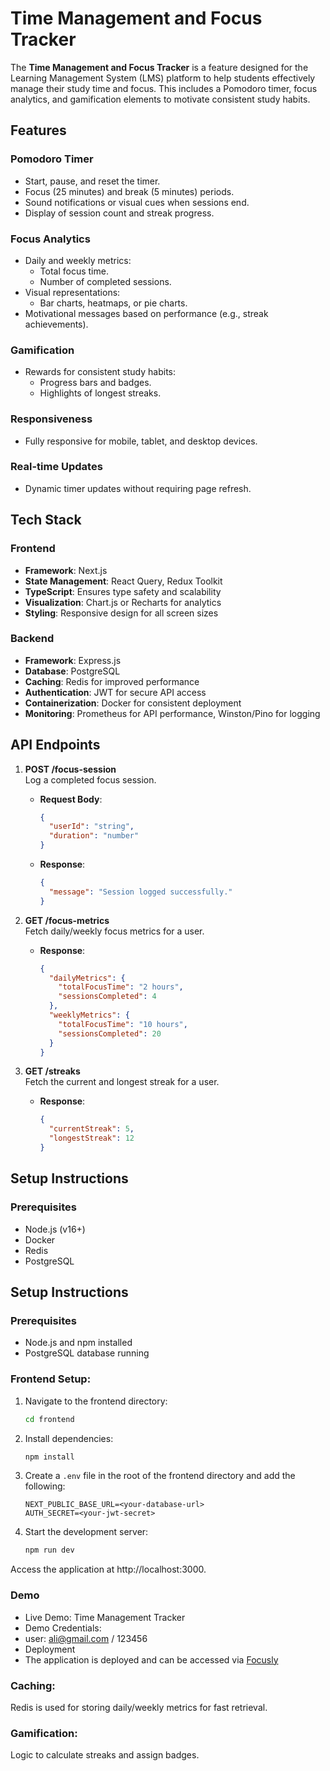 # Time Management and Focus Tracker

The **Time Management and Focus Tracker** is a feature designed for the Learning Management System (LMS) platform to help students effectively manage their study time and focus. This includes a Pomodoro timer, focus analytics, and gamification elements to motivate consistent study habits.

## Features

### Pomodoro Timer
- Start, pause, and reset the timer.
- Focus (25 minutes) and break (5 minutes) periods.
- Sound notifications or visual cues when sessions end.
- Display of session count and streak progress.

### Focus Analytics
- Daily and weekly metrics:
  - Total focus time.
  - Number of completed sessions.
- Visual representations:
  - Bar charts, heatmaps, or pie charts.
- Motivational messages based on performance (e.g., streak achievements).

### Gamification
- Rewards for consistent study habits:
  - Progress bars and badges.
  - Highlights of longest streaks.

### Responsiveness
- Fully responsive for mobile, tablet, and desktop devices.

### Real-time Updates
- Dynamic timer updates without requiring page refresh.

## Tech Stack

### Frontend
- **Framework**: Next.js
- **State Management**: React Query, Redux Toolkit
- **TypeScript**: Ensures type safety and scalability
- **Visualization**: Chart.js or Recharts for analytics
- **Styling**: Responsive design for all screen sizes

### Backend
- **Framework**: Express.js
- **Database**: PostgreSQL
- **Caching**: Redis for improved performance
- **Authentication**: JWT for secure API access
- **Containerization**: Docker for consistent deployment
- **Monitoring**: Prometheus for API performance, Winston/Pino for logging

## API Endpoints

1. **POST /focus-session**  
   Log a completed focus session.
   - **Request Body**: 
     ```json
     {
       "userId": "string",
       "duration": "number"
     }
     ```
   - **Response**: 
     ```json
     {
       "message": "Session logged successfully."
     }
     ```

2. **GET /focus-metrics**  
   Fetch daily/weekly focus metrics for a user.
   - **Response**: 
     ```json
     {
       "dailyMetrics": {
         "totalFocusTime": "2 hours",
         "sessionsCompleted": 4
       },
       "weeklyMetrics": {
         "totalFocusTime": "10 hours",
         "sessionsCompleted": 20
       }
     }
     ```

3. **GET /streaks**  
   Fetch the current and longest streak for a user.
   - **Response**: 
     ```json
     {
       "currentStreak": 5,
       "longestStreak": 12
     }
     ```

## Setup Instructions

### Prerequisites
- Node.js (v16+)
- Docker
- Redis
- PostgreSQL

## Setup Instructions

### Prerequisites

-   Node.js and npm installed
-   PostgreSQL database running

### Frontend Setup:

1. Navigate to the frontend directory:
    ```bash
    cd frontend
    ```
2. Install dependencies:
    ```bash
    npm install
    ```
3. Create a `.env` file in the root of the frontend directory and add the following:
    ```env
    NEXT_PUBLIC_BASE_URL=<your-database-url>
    AUTH_SECRET=<your-jwt-secret>
    ```
4. Start the development server:
    ```bash
    npm run dev
    ```

Access the application at http://localhost:3000.


### Demo
- Live Demo: Time Management Tracker
- Demo Credentials:
- user: ali@gmail.com / 123456
- Deployment
- The application is deployed and can be accessed via [Focusly](https://focusly-swart.vercel.app/)


### Caching:
Redis is used for storing daily/weekly metrics for fast retrieval.
### Gamification:
Logic to calculate streaks and assign badges.